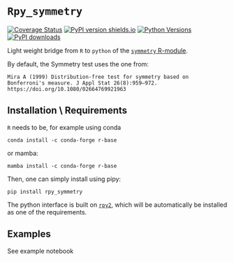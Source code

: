 # `Rpy_symmetry`
[![Coverage Status](https://coveralls.io/repos/github/JoranAngevaare/rpy_symmetry/badge.svg)](https://coveralls.io/github/JoranAngevaare/rpy_symmetry)
[![PyPI version shields.io](https://img.shields.io/pypi/v/orpy_symmetry.svg)](https://pypi.python.org/pypi/rpy_symmetry/)
[![Python Versions](https://img.shields.io/pypi/pyversions/rpy_symmetry.svg)](https://pypi.python.org/pypi/rpy_symmetry)
[![PyPI downloads](https://img.shields.io/pypi/dm/rpy_symmetry.svg)](https://pypistats.org/packages/rpy_symmetry)

Light weight bridge from `R` to `python` of the [`symmetry` R-module](https://cran.r-project.org/web/packages/symmetry).

By default, the Symmetry test uses the one from:

    Mira A (1999) Distribution-free test for symmetry based on Bonferroni's measure. J Appl Stat 26(8):959–972. https://doi.org/10.1080/02664769921963


## Installation \ Requirements
`R` needs to be, for example using conda
```
conda install -c conda-forge r-base
```
or mamba:
```
mamba install -c conda-forge r-base
```
Then, one can simply install using pipy:
```
pip install rpy_symmetry
```


The python interface is built on [`rpy2`](https://rpy2.github.io/), which will be automatically be installed as one of the requirements.

## Examples
See example notebook
